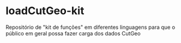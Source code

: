 # loadCutGeo-kit
Repositório de "kit de funções" em diferentes linguagens para que o público em geral possa fazer carga dos dados CutGeo
